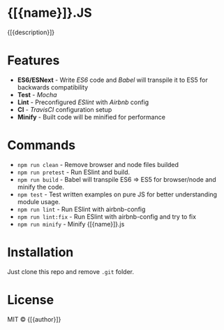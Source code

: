 # {[{name}]}.JS

{[{description}]}

# Features

- **ES6/ESNext** - Write _ES6_ code and _Babel_ will transpile it to ES5 for backwards compatibility
- **Test** - _Mocha_
- **Lint** - Preconfigured _ESlint_ with _Airbnb_ config
- **CI** - _TravisCI_ configuration setup
- **Minify** - Built code will be minified for performance

# Commands

- `npm run clean` - Remove browser and node files builded
- `npm run pretest` - Run ESlint and build.
- `npm run build` - Babel will transpile ES6 => ES5 for browser/node and minify the code.
- `npm test` - Test written examples on pure JS for better understanding module usage.
- `npm run lint` - Run ESlint with airbnb-config
- `npm run lint:fix` - Run ESlint with airbnb-config and try to fix
- `npm run minify` - Minify {[{name}]}.js

# Installation

Just clone this repo and remove `.git` folder.

# License

MIT © {[{author}]}

